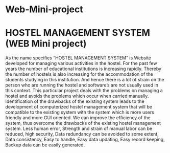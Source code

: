 # Web-Mini-project
# HOSTEL MANAGEMENT SYSTEM (WEB Mini project)

As the name specifies “HOSTEL MANAGEMENT SYSTEM” is Website developed for managing various activities in the hostel. For the past few years the number of educational institutions is increasing rapidly. Thereby the number of hostels is also increasing for the accommodation of the students studying in this institution. And hence there is a lot of strain on the person who are running the hostel and software’s are not usually used in this context. This particular project deals with the problems on managing a hostel and avoids the problems which occur when carried manually. Identification of the drawbacks of the existing system leads to the development of computerized hostel management system that will be compatible to the existing system with the system which is more users friendly and more GUI oriented. We can improve the efficiency of the system, thus overcome the drawbacks of the existing hostel management system. Less human error, Strength and strain of manual labor can be reduced, high security, Data redundancy can be avoided to some extent, Data consistency, Easy to handle, Easy data updating, Easy record keeping, Backup data can be easily generated. 
